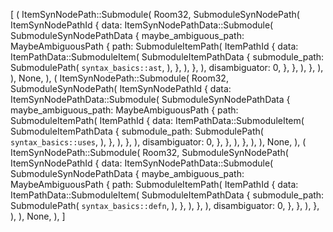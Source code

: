[
    (
        ItemSynNodePath::Submodule(
            Room32,
            SubmoduleSynNodePath(
                ItemSynNodePathId {
                    data: ItemSynNodePathData::Submodule(
                        SubmoduleSynNodePathData {
                            maybe_ambiguous_path: MaybeAmbiguousPath {
                                path: SubmoduleItemPath(
                                    ItemPathId {
                                        data: ItemPathData::SubmoduleItem(
                                            SubmoduleItemPathData {
                                                submodule_path: SubmodulePath(
                                                    `syntax_basics::ast`,
                                                ),
                                            },
                                        ),
                                    },
                                ),
                                disambiguator: 0,
                            },
                        },
                    ),
                },
            ),
        ),
        None,
    ),
    (
        ItemSynNodePath::Submodule(
            Room32,
            SubmoduleSynNodePath(
                ItemSynNodePathId {
                    data: ItemSynNodePathData::Submodule(
                        SubmoduleSynNodePathData {
                            maybe_ambiguous_path: MaybeAmbiguousPath {
                                path: SubmoduleItemPath(
                                    ItemPathId {
                                        data: ItemPathData::SubmoduleItem(
                                            SubmoduleItemPathData {
                                                submodule_path: SubmodulePath(
                                                    `syntax_basics::uses`,
                                                ),
                                            },
                                        ),
                                    },
                                ),
                                disambiguator: 0,
                            },
                        },
                    ),
                },
            ),
        ),
        None,
    ),
    (
        ItemSynNodePath::Submodule(
            Room32,
            SubmoduleSynNodePath(
                ItemSynNodePathId {
                    data: ItemSynNodePathData::Submodule(
                        SubmoduleSynNodePathData {
                            maybe_ambiguous_path: MaybeAmbiguousPath {
                                path: SubmoduleItemPath(
                                    ItemPathId {
                                        data: ItemPathData::SubmoduleItem(
                                            SubmoduleItemPathData {
                                                submodule_path: SubmodulePath(
                                                    `syntax_basics::defn`,
                                                ),
                                            },
                                        ),
                                    },
                                ),
                                disambiguator: 0,
                            },
                        },
                    ),
                },
            ),
        ),
        None,
    ),
]